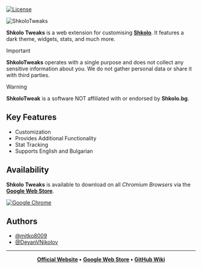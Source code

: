 [![License](https://img.shields.io/badge/License-GPL_v3-red)](https://github.com/mitko8009/ShkoloTweaks/blob/main/LICENSE)

![ShkoloTweaks](https://shkolotweaks.web.app/assets/thumb2.png)

**Shkolo Tweaks** is a web extension for customising **[Shkolo]("https://www.shkolo.bg/")**. It features a dark theme, widgets, stats, and much more.

> [!IMPORTANT]
> **ShkoloTweaks** operates with a single purpose and does not collect any sensitive information about you. We do not gather personal data or share it with third parties.

> [!WARNING]
> **ShkoloTweak** is a software NOT affiliated with or endorsed by **Shkolo.bg**.

## Key Features

- Customization
- Provides Additional Functionality
- Stat Tracking
- Supports English and Bulgarian


## Availability

**Shkolo Tweaks** is available to download on all *Chromium Browsers* via the **[Google Web Store](https://chromewebstore.google.com/detail/shkolotweaks/benlbhlopnomakndbgihpghghdcejpjc)**.

[![Google Chrome](https://img.shields.io/badge/Google%20Chrome-4285F4?style=for-the-badge&logo=GoogleChrome&logoColor=white)](https://chromewebstore.google.com/detail/shkolotweaks/benlbhlopnomakndbgihpghghdcejpjc?hl=en&authuser=0)

## Authors

- [@mitko8009](https://github.com/mitko8009)
- [@DeyanVNikolov](https://github.com/DeyanVNikolov)

<hr>

<div align="center">
  <strong><a href="https://shkolotweaks.xyz/">Official Website</a> •</strong>
  <strong><a href="https://chromewebstore.google.com/detail/shkolotweaks/benlbhlopnomakndbgihpghghdcejpjc">Google Web Store</a> •</strong>
  <strong><a href="https://github.com/mitko8009/ShkoloTweaks/wiki">GitHub Wiki</a></strong>
</div>
